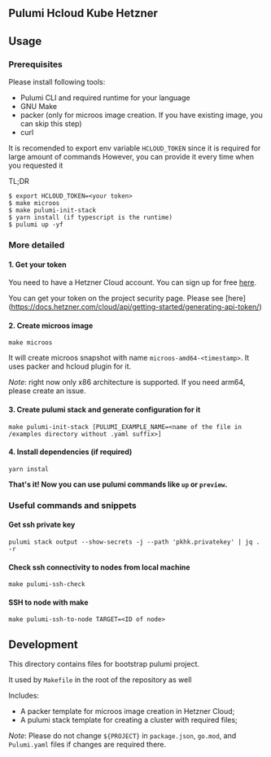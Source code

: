 ## Pulumi Hcloud Kube Hetzner

## Usage
### Prerequisites
Please install following tools:
- Pulumi CLI and required runtime for your language
- GNU Make
- packer (only for microos image creation. If you have existing image, you can skip this step)
- curl

It is recomended to export env variable `HCLOUD_TOKEN` since it is required for large amount of commands
However, you can provide it every time when you requested it

TL;DR
```
$ export HCLOUD_TOKEN=<your token>
$ make microos
$ make pulumi-init-stack
$ yarn install (if typescript is the runtime)
$ pulumi up -yf
```

### More detailed
#### 1. Get your token
You need to have a Hetzner Cloud account. You can sign up for free [here](https://hetzner.com/cloud/).

You can get your token on the project security page. Please see [here] (https://docs.hetzner.com/cloud/api/getting-started/generating-api-token/)

#### 2. Create microos image
```
make microos
```
It will create microos snapshot with name `microos-amd64-<timestamp>`. It uses packer and hcloud plugin for it.

*Note*: right now only x86 architecture is supported. If you need arm64, please create an issue.

#### 3. Create pulumi stack and generate configuration for it
```
make pulumi-init-stack [PULUMI_EXAMPLE_NAME=<name of the file in /examples directory without .yaml suffix>]
```
#### 4. Install dependencies (if required)
```
yarn instal
```
**That's it! Now you can use pulumi commands like `up` or `preview`.**

### Useful commands and snippets
#### Get ssh private key
```
pulumi stack output --show-secrets -j --path 'pkhk.privatekey' | jq . -r
```
#### Check ssh connectivity to nodes from local machine
```
make pulumi-ssh-check
```
#### SSH to node with make
```
make pulumi-ssh-to-node TARGET=<ID of node>
```

## Development
This directory contains files for bootstrap pulumi project.

It used by `Makefile` in the root of the repository as well

Includes:
- A packer template for microos image creation in Hetzner Cloud;
- A pulumi stack template for creating a cluster with required files;

*Note*: Please do not change `${PROJECT}` in `package.json`, `go.mod`, and `Pulumi.yaml` files if changes are required there.
